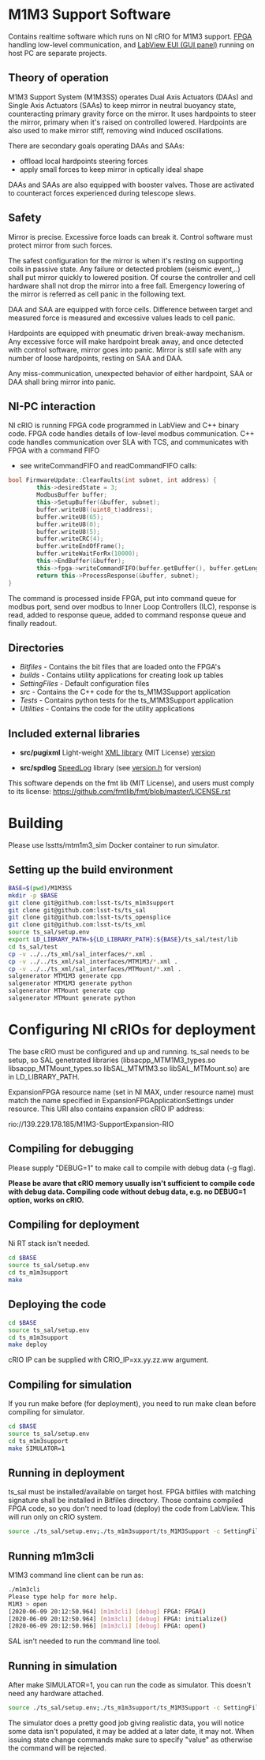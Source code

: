 # M1M3 Support Software

Contains realtime software which runs on NI cRIO for M1M3 support.
[FPGA](https://github.com/lsst-ts/ts_m1m3supportFPGA) handling low-level
communication, and 
[LabView EUI (GUI panel)](https://github.com/lsst-ts/ts_m1m3supportEUI) running
on host PC are separate projects.

## Theory of operation

M1M3 Support System (M1M3SS) operates Dual Axis Actuators (DAAs) and Single
Axis Actuators (SAAs) to keep mirror in neutral buoyancy state, counteracting
primary gravity force on the mirror. It uses hardpoints to steer the mirror,
primary when it's raised on controlled lowered. Hardpoints are also used to
make mirror stiff, removing wind induced oscillations.

There are secondary goals operating DAAs and SAAs:

* offload local hardpoints steering forces
* apply small forces to keep mirror in optically ideal shape

DAAs and SAAs are also equipped with booster valves. Those are activated to
counteract forces experienced during telescope slews.

## Safety

Mirror is precise. Excessive force loads can break it. Control software must
protect mirror from such forces.

The safest configuration for the mirror is when it's resting on supporting
coils in passive state. Any failure or detected problem (seismic event,..)
shall put mirror quickly to lowered position. Of course the controller and cell
hardware shall not drop the mirror into a free fall. Emergency lowering of the
mirror is referred as cell panic in the following text.

DAA and SAA are equipped with force cells. Difference between target and
measured force is measured and excessive values leads to cell panic.

Hardpoints are equipped with pneumatic driven break-away mechanism. Any
excessive force will make hardpoint break away, and once detected with control
software, mirror goes into panic. Mirror is still safe with any number of loose
hardpoints, resting on SAA and DAA.

Any miss-communication, unexpected behavior of either hardpoint, SAA or DAA
shall bring mirror into panic.

## NI-PC interaction

NI cRIO is running FPGA code programmed in LabView and C++ binary code. FPGA
code handles details of low-level modbus communication. C++ code handles
communication over SLA with TCS, and communicates with FPGA with a command FIFO
- see writeCommandFIFO and readCommandFIFO calls:

```cpp
bool FirmwareUpdate::ClearFaults(int subnet, int address) {
        this->desiredState = 3;
        ModbusBuffer buffer;
        this->SetupBuffer(&buffer, subnet);
        buffer.writeU8((uint8_t)address);
        buffer.writeU8(65);
        buffer.writeU8(0);
        buffer.writeU8(5);
        buffer.writeCRC(4);
        buffer.writeEndOfFrame();
        buffer.writeWaitForRx(10000);
        this->EndBuffer(&buffer);
        this->fpga->writeCommandFIFO(buffer.getBuffer(), buffer.getLength(), 0);
        return this->ProcessResponse(&buffer, subnet);
}
```

The command is processed inside FPGA, put into command queue for modbus port,
send over modbus to Inner Loop Controllers (ILC), response is read, added to
response queue, added to command response queue and finally readout.

## Directories

* *Bitfiles* - Contains the bit files that are loaded onto the FPGA's
* *builds* - Contains utility applications for creating look up tables
* *SettingFiles* - Default configuration files
* *src* - Contains the C++ code for the ts_M1M3Support application
* *Tests* - Contains python tests for the ts_M1M3Support application
* *Utilities* - Contains the code for the utility applications

## Included external libraries

* **src/pugixml** Light-weight [XML library](https://pugixml.org/) (MIT
  License) [version](src/pugixml/pugixml.hpp)

* **src/spdlog** [SpeedLog](https://github.com/gabime/spdlog) library (see
  [version.h](src/spdlog/version.h) for version)

This software depends on the fmt lib (MIT License),
and users must comply to its license: https://github.com/fmtlib/fmt/blob/master/LICENSE.rst

# Building

Please use lsstts/mtm1m3_sim Docker container to run simulator.

## Setting up the build environment

```bash
BASE=$(pwd)/M1M3SS
mkdir -p $BASE
git clone git@github.com:lsst-ts/ts_m1m3support
git clone git@github.com:lsst-ts/ts_sal
git clone git@github.com:lsst-ts/ts_opensplice
git clone git@github.com:lsst-ts/ts_xml
source ts_sal/setup.env
export LD_LIBRARY_PATH=${LD_LIBRARY_PATH}:${BASE}/ts_sal/test/lib
cd ts_sal/test
cp -v ../../ts_xml/sal_interfaces/*.xml .
cp -v ../../ts_xml/sal_interfaces/MTM1M3/*.xml .
cp -v ../../ts_xml/sal_interfaces/MTMount/*.xml .
salgenerator MTM1M3 generate cpp
salgenerator MTM1M3 generate python
salgenerator MTMount generate cpp
salgenerator MTMount generate python
```

# Configuring NI cRIOs for deployment

The base cRIO must be configured and up and running. ts_sal needs to be setup,
so SAL genetrated libraries (libsacpp_MTM1M3_types.so
libsacpp_MTMount_types.so  libSAL_MTM1M3.so  libSAL_MTMount.so) are in
LD_LIBRARY_PATH.

ExpansionFPGA resource name (set in NI MAX, under resource name) must match the
name specified in ExpansionFPGApplicationSettings under resource. This URI also
contains expansion cRIO IP address:

rio://139.229.178.185/M1M3-SupportExpansion-RIO

## Compiling for debugging

Please supply "DEBUG=1" to make call to compile with debug data (-g flag).

**Please be avare that cRIO memory usually isn't sufficient to compile code
with debug data. Compiling code without debug data, e.g. no DEBUG=1 option,
works on cRIO.**

## Compiling for deployment

Ni RT stack isn't needed.

```bash
cd $BASE
source ts_sal/setup.env
cd ts_m1m3support
make
```

## Deploying the code

```bash
cd $BASE
source ts_sal/setup.env
cd ts_m1m3support
make deploy
```

cRIO IP can be supplied with CRIO_IP=xx.yy.zz.ww argument.

## Compiling for simulation

If you run make before (for deployment), you need to run make clean before
compiling for simulator.

```bash
cd $BASE
source ts_sal/setup.env
cd ts_m1m3support
make SIMULATOR=1
```

## Running in deployment

ts_sal must be installed/available on target host. FPGA bitfiles with matching
signature shall be installed in Bitfiles directory. Those contains compiled
FPGA code, so you don't need to load (deploy) the code from LabView. This will
run only on cRIO system.

```bash
source ./ts_sal/setup.env;./ts_m1m3support/ts_M1M3Support -c SettingFiles
```

## Running m1m3cli

M1M3 command line client can be run as:

```bash
./m1m3cli
Please type help for more help.
M1M3 > open
[2020-06-09 20:12:50.964] [m1m3cli] [debug] FPGA: FPGA()
[2020-06-09 20:12:50.964] [m1m3cli] [debug] FPGA: initialize()
[2020-06-09 20:12:50.966] [m1m3cli] [debug] FPGA: open()
```

SAL isn't needed to run the command line tool.

## Running in simulation

After make SIMULATOR=1, you can run the code as simulator. This doesn't need
any hardware attached.

```bash
source ./ts_sal/setup.env;./ts_m1m3support/ts_M1M3Support -c SettingFiles
```

The simulator does a pretty good job giving realistic data, you will notice
some data isn't populated, it may be added at a later date, it may not. When
issuing state change commands make sure to specify "value" as otherwise the
command will be rejected.
